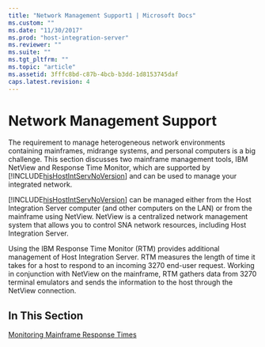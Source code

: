 ```yaml
---
title: "Network Management Support1 | Microsoft Docs"
ms.custom: ""
ms.date: "11/30/2017"
ms.prod: "host-integration-server"
ms.reviewer: ""
ms.suite: ""
ms.tgt_pltfrm: ""
ms.topic: "article"
ms.assetid: 3fffc8bd-c87b-4bcb-b3dd-1d8153745daf
caps.latest.revision: 4
---
```

# Network Management Support
The requirement to manage heterogeneous network environments containing mainframes, midrange systems, and personal computers is a big challenge. This section discusses two mainframe management tools, IBM NetView and Response Time Monitor, which are supported by [!INCLUDE[hisHostIntServNoVersion](../includes/hishostintservnoversion-md.md)] and can be used to manage your integrated network.  
  
 [!INCLUDE[hisHostIntServNoVersion](../includes/hishostintservnoversion-md.md)] can be managed either from the Host Integration Server computer (and other computers on the LAN) or from the mainframe using NetView. NetView is a centralized network management system that allows you to control SNA network resources, including Host Integration Server.  
  
 Using the IBM Response Time Monitor (RTM) provides additional management of Host Integration Server. RTM measures the length of time it takes for a host to respond to an incoming 3270 end-user request. Working in conjunction with NetView on the mainframe, RTM gathers data from 3270 terminal emulators and sends the information to the host through the NetView connection.  
  
## In This Section  
 [Monitoring Mainframe Response Times](../HIS2010/monitoring-mainframe-response-times2.md)